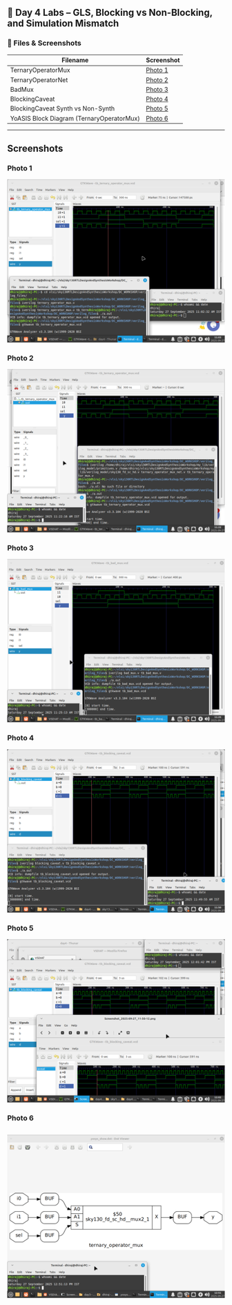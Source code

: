 ## 📘 Day 4 Labs – GLS, Blocking vs Non-Blocking, and Simulation Mismatch

### 🔎 Files & Screenshots


| Filename               | Screenshot |
|-------------------------|------------|
| TernaryOperatorMux      | [Photo 1](#photo-1) |
| TernaryOperatorNet      | [Photo 2](#photo-2) |
| BadMux                  | [Photo 3](#photo-3) |
| BlockingCaveat          | [Photo 4](#photo-4) |
| BlockingCaveat Synth vs Non-Synth | [Photo 5](#photo-5) |
| YoASIS Block Diagram (TernaryOperatorMux) | [Photo 6](#photo-6) |

---

## Screenshots

### Photo 1
![Photo 1](https://github.com/Dhiraj4-alt/vsd_RISC_V_week1/blob/day4_Labs/Screenshot_2025-09-27_11-03-12.png)

### Photo 2
![Photo 2](https://github.com/Dhiraj4-alt/vsd_RISC_V_week1/blob/day4_Labs/Screenshot_2025-09-27_11-22-33.png)

### Photo 3
![Photo 3](https://github.com/Dhiraj4-alt/vsd_RISC_V_week1/blob/day4_Labs/Screenshot_2025-09-27_11-25-44.png)

### Photo 4
![Photo 4](https://github.com/Dhiraj4-alt/vsd_RISC_V_week1/blob/day4_Labs/Screenshot_2025-09-27_11-50-12.png)


### Photo 5
![Photo 5](https://github.com/Dhiraj4-alt/vsd_RISC_V_week1/blob/day4_Labs/Screenshot_2025-09-27_12-02-18.png)

### Photo 6
![Photo 6](https://github.com/Dhiraj4-alt/vsd_RISC_V_week1/blob/day4_Labs/Screenshot_2025-09-27_12-51-24.png)
--
